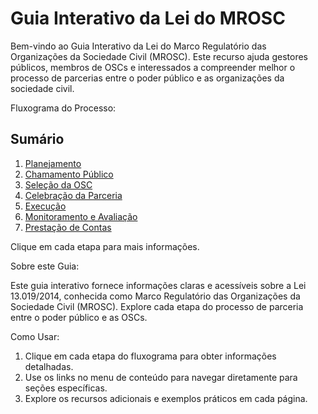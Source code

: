 # Guia Interativo da Lei do MROSC

Bem-vindo ao Guia Interativo da Lei do Marco Regulatório das Organizações da Sociedade Civil (MROSC). 
Este recurso ajuda gestores públicos, membros de OSCs e interessados a compreender melhor o processo 
de parcerias entre o poder público e as organizações da sociedade civil.

Fluxograma do Processo:
## Sumário

1. [Planejamento](planejamento.md)
2. [Chamamento Público](chamamento-publico.md)
3. [Seleção da OSC](selecao-osc.md)
4. [Celebração da Parceria](celebracao-parceria.md)
5. [Execução](execucao.md)
6. [Monitoramento e Avaliação](monitoramento-avaliacao.md)
7. [Prestação de Contas](prestacao-contas.md)

Clique em cada etapa para mais informações.

Sobre este Guia:

Este guia interativo fornece informações claras e acessíveis sobre a Lei 13.019/2014, conhecida como 
Marco Regulatório das Organizações da Sociedade Civil (MROSC). Explore cada etapa do processo de 
parceria entre o poder público e as OSCs.

Como Usar:

1. Clique em cada etapa do fluxograma para obter informações detalhadas.
2. Use os links no menu de conteúdo para navegar diretamente para seções específicas.
3. Explore os recursos adicionais e exemplos práticos em cada página.
